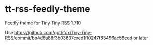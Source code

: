 tt-rss-feedly-theme
===================

Feedly theme for Tiny Tiny RSS 1.7.10

Use https://github.com/gothfox/Tiny-Tiny-RSS/commit/bb4d6a88f3b03637ebcd1ff0247f63496ac58eed or later
